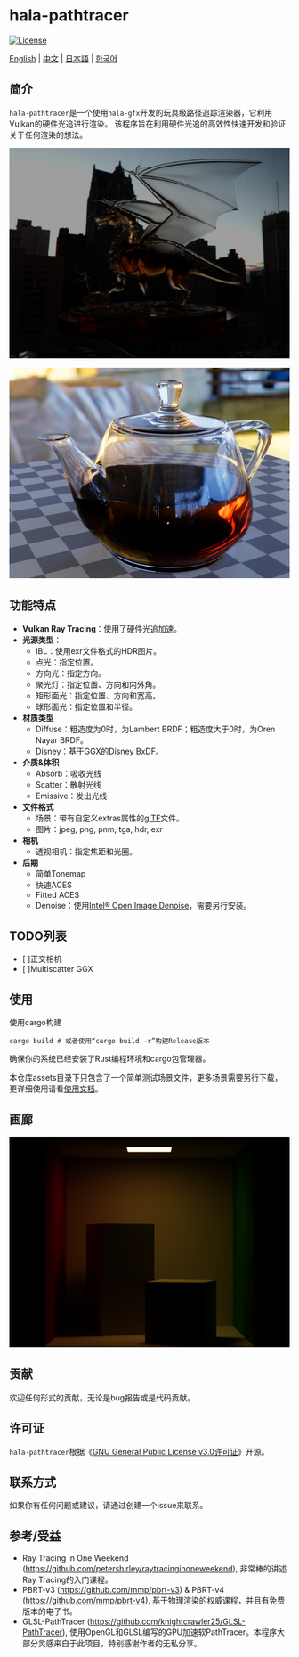 # hala-pathtracer
[![License](https://img.shields.io/badge/License-GPL3-blue.svg)](https://www.gnu.org/licenses/gpl-3.0.en.html)

[English](README.md) | [中文](README_CN.md) | [日本語](README_JP.md) | [한국어](README_KO.md)

## 简介
`hala-pathtracer`是一个使用`hala-gfx`开发的玩具级路径追踪渲染器，它利用Vulkan的硬件光追进行渲染。
该程序旨在利用硬件光追的高效性快速开发和验证关于任何渲染的想法。

![Image Title 2](docs/images/dragon.png)

![Image Title 1](docs/images/teapot-full.png)

## 功能特点
- **Vulkan Ray Tracing**：使用了硬件光追加速。
- **光源类型**：
  - IBL：使用exr文件格式的HDR图片。
  - 点光：指定位置。
  - 方向光：指定方向。
  - 聚光灯：指定位置、方向和内外角。
  - 矩形面光：指定位置、方向和宽高。
  - 球形面光：指定位置和半径。
- **材质类型**
  - Diffuse：粗造度为0时，为Lambert BRDF；粗造度大于0时，为Oren Nayar BRDF。
  - Disney：基于GGX的Disney BxDF。
- **介质&体积**
  - Absorb：吸收光线
  - Scatter：散射光线
  - Emissive：发出光线
- **文件格式**
  - 场景：带有自定义extras属性的[glTF](https://www.khronos.org/gltf/)文件。
  - 图片：jpeg, png, pnm, tga, hdr, exr
- **相机**
  - 透视相机：指定焦距和光圈。
- **后期**
  - 简单Tonemap
  - 快速ACES
  - Fitted ACES
  - Denoise：使用[Intel® Open Image Denoise](https://www.openimagedenoise.org/)，需要另行安装。

## TODO列表
- [ ]正交相机
- [ ]Multiscatter GGX

## 使用
使用cargo构建

```shell
cargo build # 或者使用“cargo build -r”构建Release版本
```

确保你的系统已经安装了Rust编程环境和cargo包管理器。

本仓库assets目录下只包含了一个简单测试场景文件，更多场景需要另行下载，更详细使用请看[使用文档](docs/HOW_TO.md)。

## 画廊
![Image 0](docs/images/cornell-box.png)

## 贡献
欢迎任何形式的贡献，无论是bug报告或是代码贡献。

## 许可证
`hala-pathtracer`根据《[GNU General Public License v3.0许可证](LICENSE)》开源。

## 联系方式
如果你有任何问题或建议，请通过创建一个issue来联系。

## 参考/受益
- Ray Tracing in One Weekend (https://github.com/petershirley/raytracinginoneweekend), 非常棒的讲述Ray Tracing的入门课程。
- PBRT-v3 (https://github.com/mmp/pbrt-v3) & PBRT-v4 (https://github.com/mmp/pbrt-v4), 基于物理渲染的权威课程，并且有免费版本的电子书。
- GLSL-PathTracer (https://github.com/knightcrawler25/GLSL-PathTracer), 使用OpenGL和GLSL编写的GPU加速软PathTracer。本程序大部分灵感来自于此项目，特别感谢作者的无私分享。